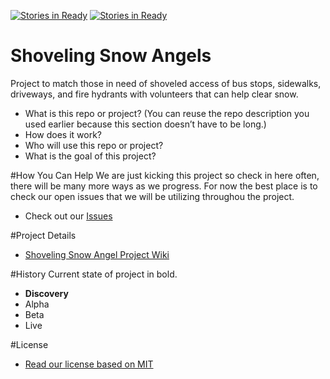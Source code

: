 [![Stories in Ready](https://badge.waffle.io/friendlycode/shoveling-snow-angels.png?label=ready&title=Ready)](https://waffle.io/friendlycode/shoveling-snow-angels)
[![Stories in Ready](https://badge.waffle.io/Allen616/shoveling-snow-angels.png?label=ready&title=Ready)](https://waffle.io/Allen616/shoveling-snow-angels)
# Shoveling Snow Angels
Project to match those in need of shoveled access of bus stops, sidewalks, driveways, and fire hydrants with volunteers that can help clear snow.

- What is this repo or project? (You can reuse the repo description you used earlier because this section doesn’t have to be long.)
- How does it work?
- Who will use this repo or project?
- What is the goal of this project?

#How You Can Help
We are just kicking this project so check in here often, there will be many more ways as we progress. For now the best place is to check our open issues that we will be utilizing throughou the project.

- Check out our [Issues](https://github.com/friendlycode/shoveling-snow-angels/issues)

#Project Details

- [Shoveling Snow Angel Project Wiki](https://github.com/friendlycode/shoveling-snow-angels/wiki)

#History
Current state of project in bold.

- **Discovery**
- Alpha
- Beta
- Live

#License
- [Read our license based on MIT](https://github.com/friendlycode/shoveling-snow-angels/blob/master/license.md)
